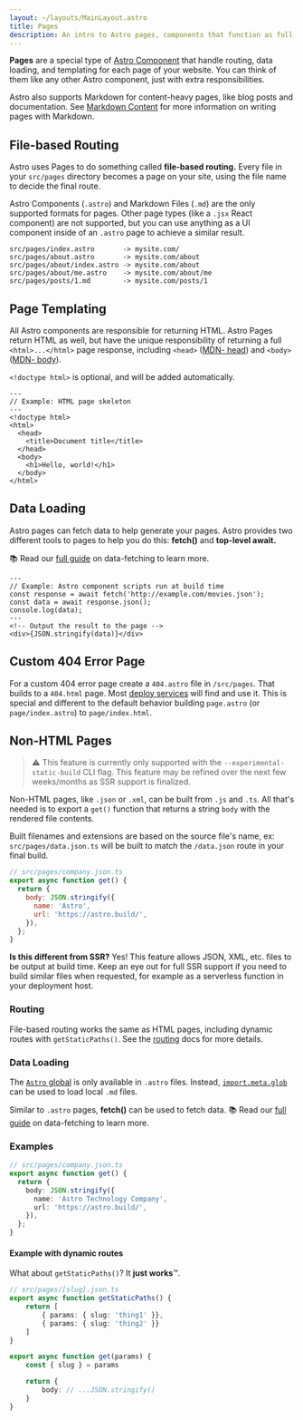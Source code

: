 ```yaml
---
layout: ~/layouts/MainLayout.astro
title: Pages
description: An intro to Astro pages, components that function as full pages.
---
```


**Pages** are a special type of [Astro Component](/en/core-concepts/astro-components) that handle routing, data loading, and templating for each page of your website. You can think of them like any other Astro component, just with extra responsibilities.

Astro also supports Markdown for content-heavy pages, like blog posts and documentation. See [Markdown Content](/en/guides/markdown-content) for more information on writing pages with Markdown.

## File-based Routing

Astro uses Pages to do something called **file-based routing.** Every file in your `src/pages` directory becomes a page on your site, using the file name to decide the final route.

Astro Components (`.astro`) and Markdown Files (`.md`) are the only supported formats for pages. Other page types (like a `.jsx` React component) are not supported, but you can use anything as a UI component inside of an `.astro` page to achieve a similar result.

```
src/pages/index.astro       -> mysite.com/
src/pages/about.astro       -> mysite.com/about
src/pages/about/index.astro -> mysite.com/about
src/pages/about/me.astro    -> mysite.com/about/me
src/pages/posts/1.md        -> mysite.com/posts/1
```

## Page Templating

All Astro components are responsible for returning HTML. Astro Pages return HTML as well, but have the unique responsibility of returning a full `<html>...</html>` page response, including `<head>` ([MDN<span class="sr-only">- head</span>](https://developer.mozilla.org/en-US/docs/Web/HTML/Element/head)) and `<body>` ([MDN<span class="sr-only">- body</span>](https://developer.mozilla.org/en-US/docs/Web/HTML/Element/body)).

`<!doctype html>` is optional, and will be added automatically.

```astro
---
// Example: HTML page skeleton
---
<!doctype html>
<html>
  <head>
    <title>Document title</title>
  </head>
  <body>
    <h1>Hello, world!</h1>
  </body>
</html>
```

## Data Loading

Astro pages can fetch data to help generate your pages. Astro provides two different tools to pages to help you do this: **fetch()** and **top-level await.**

📚 Read our [full guide](/en/guides/data-fetching) on data-fetching to learn more.

```astro
---
// Example: Astro component scripts run at build time
const response = await fetch('http://example.com/movies.json');
const data = await response.json();
console.log(data);
---
<!-- Output the result to the page -->
<div>{JSON.stringify(data)}</div>
```

## Custom 404 Error Page

For a custom 404 error page create a `404.astro` file in `/src/pages`. That builds to a `404.html` page. Most [deploy services](/en/guides/deploy) will find and use it.
This is special and different to the default behavior building `page.astro` (or `page/index.astro`) to `page/index.html`.

## Non-HTML Pages

> ⚠️ This feature is currently only supported with the `--experimental-static-build` CLI flag. This feature may be refined over the next few weeks/months as SSR support is finalized.

Non-HTML pages, like `.json` or `.xml`, can be built from `.js` and `.ts`. All that's needed is to export a `get()` function that returns a string `body` with the rendered file contents.

Built filenames and extensions are based on the source file's name, ex: `src/pages/data.json.ts` will be built to match the `/data.json` route in your final build.

```js
// src/pages/company.json.ts
export async function get() {
  return {
    body: JSON.stringify({
      name: 'Astro',
      url: 'https://astro.build/',
    }),
  };
}
```

**Is this different from SSR?** Yes! This feature allows JSON, XML, etc. files to be output at build time. Keep an eye out for full SSR support if you need to build similar files when requested, for example as a serverless function in your deployment host.

### Routing

File-based routing works the same as HTML pages, including dynamic routes with `getStaticPaths()`. See the [routing](/en/core-concepts/routing/) docs for more details.

### Data Loading

The [`Astro` global](/en/reference/api-reference/#astro-global) is only available in `.astro` files. Instead, [`import.meta.glob`](/en/reference/api-reference/#importmeta) can be used to load local `.md` files.

Similar to `.astro` pages, **fetch()** can be used to fetch data. 📚 Read our [full guide](/en/guides/data-fetching) on data-fetching to learn more.

### Examples

```typescript
// src/pages/company.json.ts
export async function get() {
  return {
    body: JSON.stringify({
      name: 'Astro Technology Company',
      url: 'https://astro.build/',
    }),
  };
}
```

#### Example with dynamic routes

What about `getStaticPaths()`? It **just works**™.

```typescript
// src/pages/[slug].json.ts
export async function getStaticPaths() {
    return [
        { params: { slug: 'thing1' }},
        { params: { slug: 'thing2' }}
    ]
}

export async function get(params) {
    const { slug } = params

    return {
        body: // ...JSON.stringify()
    }
}
```